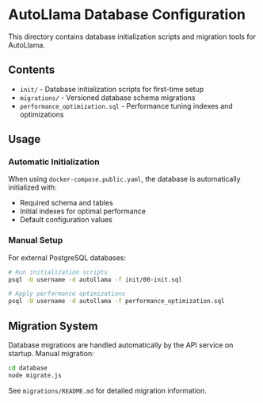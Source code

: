 # AutoLlama Database Configuration

This directory contains database initialization scripts and migration tools for AutoLlama.

## Contents

- `init/` - Database initialization scripts for first-time setup
- `migrations/` - Versioned database schema migrations
- `performance_optimization.sql` - Performance tuning indexes and optimizations

## Usage

### Automatic Initialization

When using `docker-compose.public.yaml`, the database is automatically initialized with:
- Required schema and tables
- Initial indexes for optimal performance
- Default configuration values

### Manual Setup

For external PostgreSQL databases:

```bash
# Run initialization scripts
psql -U username -d autollama -f init/00-init.sql

# Apply performance optimizations
psql -U username -d autollama -f performance_optimization.sql
```

## Migration System

Database migrations are handled automatically by the API service on startup. Manual migration:

```bash
cd database
node migrate.js
```

See `migrations/README.md` for detailed migration information.